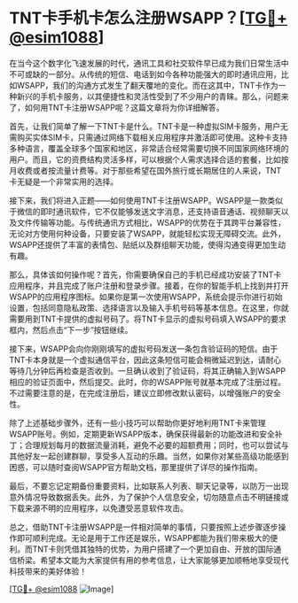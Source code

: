 # TNT卡手机卡怎么注册WSAPP？[[TG💪+ @esim1088](https://t.me/s/esim1088)]

在当今这个数字化飞速发展的时代，通讯工具和社交软件早已成为我们日常生活中不可或缺的一部分。从传统的短信、电话到如今各种功能强大的即时通讯应用，比如WSAPP，我们的沟通方式发生了翻天覆地的变化。而在这其中，TNT卡作为一种新兴的手机卡服务，以其便捷性和灵活性受到了不少用户的青睐。那么，问题来了，如何用TNT卡注册WSAPP呢？这篇文章将为你详细解答。

首先，让我们简单了解一下TNT卡是什么。TNT卡是一种虚拟SIM卡服务，用户无需购买实体SIM卡，只需通过网络下载相关应用程序并激活即可使用。这种卡支持多种语言，覆盖全球多个国家和地区，非常适合经常需要切换不同国家网络环境的用户。而且，它的资费结构灵活多样，可以根据个人需求选择合适的套餐，比如按月收费或者按流量计费等。对于那些希望在国外旅行或长期居住的人来说，TNT卡无疑是一个非常实用的选择。

接下来，我们将进入正题——如何使用TNT卡注册WSAPP。WSAPP是一款类似于微信的即时通讯软件，它不仅能够发送文字消息，还支持语音通话、视频聊天以及文件传输等功能。与传统通讯方式相比，WSAPP的优势在于其跨平台兼容性，无论对方使用何种设备，只要安装了WSAPP，就能轻松实现无障碍交流。此外，WSAPP还提供了丰富的表情包、贴纸以及群组聊天功能，使得沟通变得更加生动有趣。

那么，具体该如何操作呢？首先，你需要确保自己的手机已经成功安装了TNT卡应用程序，并且完成了账户注册和登录步骤。接着，在你的智能手机上找到并打开WSAPP的应用程序图标。如果你是第一次使用WSAPP，系统会提示你进行初始设置，包括同意隐私政策、选择语言以及输入手机号码等基本信息。在这里，你就需要用到TNT卡提供的虚拟号码了。将TNT卡显示的虚拟号码填入WSAPP的要求框内，然后点击“下一步”按钮继续。

接下来，WSAPP会向你刚刚填写的虚拟号码发送一条包含验证码的短信。由于TNT卡本身就是一个虚拟通信平台，因此这条短信可能会稍微延迟到达，请耐心等待几分钟后再检查是否收到。一旦确认收到了验证码，将其正确输入到WSAPP相应的验证页面中，然后提交。此时，你的WSAPP账号就基本完成了注册过程。不过需要注意的是，在完成注册后，建议立即修改默认密码，以增强账户的安全性。

除了上述基础步骤外，还有一些小技巧可以帮助你更好地利用TNT卡来管理WSAPP账号。例如，定期更新WSAPP版本，确保获得最新的功能改进和安全补丁；合理规划每月的数据流量消耗，避免不必要的超额费用；同时，也可以尝试与其他好友一起创建群聊，享受多人互动的乐趣。当然，如果你对某些高级功能感到困惑，可以随时查阅WSAPP官方帮助文档，那里提供了详尽的操作指南。

最后，不要忘记定期备份重要资料，比如联系人列表、聊天记录等，以防万一出现意外情况导致数据丢失。此外，为了保护个人信息安全，切勿随意点击不明链接或下载来源不明的应用程序，以免遭受恶意软件攻击。

总之，借助TNT卡注册WSAPP是一件相对简单的事情，只要按照上述步骤逐步操作即可顺利完成。无论是用于工作还是娱乐，WSAPP都能为我们带来极大的便利。而TNT卡则凭借其独特的优势，为用户搭建了一个更加自由、开放的国际通信桥梁。希望本文能为大家提供有用的参考信息，让大家能够更加顺畅地享受现代科技带来的美好体验！

[[TG💪+ @esim1088](https://t.me/s/esim1088) ![Image](https://i.postimg.cc/4NQfJmqS/Snipaste-2025-05-13-00-14-12.png)]